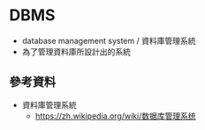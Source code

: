 # DBMS

* database management system / 資料庫管理系統
* 為了管理資料庫所設計出的系統

## 參考資料

* 資料庫管理系統
  * https://zh.wikipedia.org/wiki/数据库管理系统